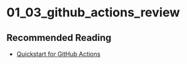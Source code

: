 # 01_03_github_actions_review

## Recommended Reading
- [Quickstart for GitHub Actions](https://docs.github.com/en/actions/quickstart)

